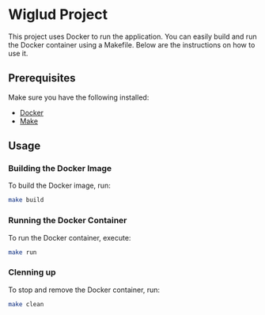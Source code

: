 # Wiglud Project

This project uses Docker to run the application. You can easily build and run the Docker container using a Makefile. Below are the instructions on how to use it.

## Prerequisites

Make sure you have the following installed:

- [Docker](https://www.docker.com/get-started)
- [Make](https://www.gnu.org/software/make/)

## Usage

### Building the Docker Image

To build the Docker image, run:

```bash
make build
```

### Running the Docker Container

To run the Docker container, execute:

```bash
make run
```

### Clenning up

To stop and remove the Docker container, run:

```bash
make clean
```